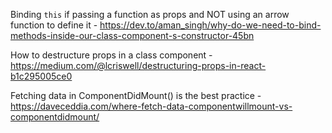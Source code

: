 Binding `this` if passing a function as props and NOT using an arrow function to define it - https://dev.to/aman_singh/why-do-we-need-to-bind-methods-inside-our-class-component-s-constructor-45bn

How to destructure props in a class component - https://medium.com/@lcriswell/destructuring-props-in-react-b1c295005ce0

Fetching data in ComponentDidMount() is the best practice - https://daveceddia.com/where-fetch-data-componentwillmount-vs-componentdidmount/
